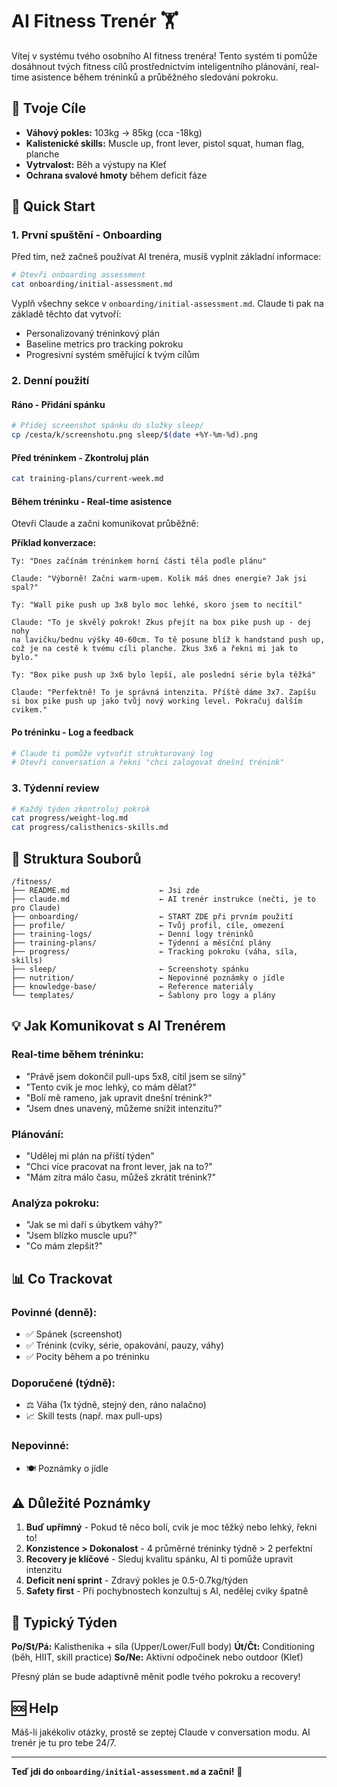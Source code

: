 # AI Fitness Trenér 🏋️

Vítej v systému tvého osobního AI fitness trenéra! Tento systém ti pomůže dosáhnout tvých fitness cílů prostřednictvím inteligentního plánování, real-time asistence během tréninků a průběžného sledování pokroku.

## 🎯 Tvoje Cíle

- **Váhový pokles:** 103kg → 85kg (cca -18kg)
- **Kalistenické skills:** Muscle up, front lever, pistol squat, human flag, planche
- **Vytrvalost:** Běh a výstupy na Kleť
- **Ochrana svalové hmoty** během deficit fáze

## 🚀 Quick Start

### 1. První spuštění - Onboarding

Před tím, než začneš používat AI trenéra, musíš vyplnit základní informace:

```bash
# Otevři onboarding assessment
cat onboarding/initial-assessment.md
```

Vyplň všechny sekce v `onboarding/initial-assessment.md`. Claude ti pak na základě těchto dat vytvoří:
- Personalizovaný tréninkový plán
- Baseline metrics pro tracking pokroku
- Progresivní systém směřující k tvým cílům

### 2. Denní použití

#### Ráno - Přidání spánku
```bash
# Přidej screenshot spánku do složky sleep/
cp /cesta/k/screenshotu.png sleep/$(date +%Y-%m-%d).png
```

#### Před tréninkem - Zkontroluj plán
```bash
cat training-plans/current-week.md
```

#### Během tréninku - Real-time asistence

Otevři Claude a začni komunikovat průběžně:

**Příklad konverzace:**
```
Ty: "Dnes začínám tréninkem horní části těla podle plánu"

Claude: "Výborně! Začni warm-upem. Kolik máš dnes energie? Jak jsi spal?"

Ty: "Wall pike push up 3x8 bylo moc lehké, skoro jsem to necítil"

Claude: "To je skvělý pokrok! Zkus přejít na box pike push up - dej nohy
na lavičku/bednu výšky 40-60cm. To tě posune blíž k handstand push up,
což je na cestě k tvému cíli planche. Zkus 3x6 a řekni mi jak to bylo."

Ty: "Box pike push up 3x6 bylo lepší, ale poslední série byla těžká"

Claude: "Perfektně! To je správná intenzita. Příště dáme 3x7. Zapíšu
si box pike push up jako tvůj nový working level. Pokračuj dalším cvikem."
```

#### Po tréninku - Log a feedback
```bash
# Claude ti pomůže vytvořit strukturovaný log
# Otevři conversation a řekni "chci zalogovat dnešní trénink"
```

### 3. Týdenní review
```bash
# Každý týden zkontroluj pokrok
cat progress/weight-log.md
cat progress/calisthenics-skills.md
```

## 📁 Struktura Souborů

```
/fitness/
├── README.md                    ← Jsi zde
├── claude.md                    ← AI trenér instrukce (nečti, je to pro Claude)
├── onboarding/                  ← START ZDE při prvním použití
├── profile/                     ← Tvůj profil, cíle, omezení
├── training-logs/               ← Denní logy tréninků
├── training-plans/              ← Týdenní a měsíční plány
├── progress/                    ← Tracking pokroku (váha, síla, skills)
├── sleep/                       ← Screenshoty spánku
├── nutrition/                   ← Nepovinné poznámky o jídle
├── knowledge-base/              ← Reference materiály
└── templates/                   ← Šablony pro logy a plány
```

## 💡 Jak Komunikovat s AI Trenérem

### Real-time během tréninku:
- "Právě jsem dokončil pull-ups 5x8, cítil jsem se silný"
- "Tento cvik je moc lehký, co mám dělat?"
- "Bolí mě rameno, jak upravit dnešní trénink?"
- "Jsem dnes unavený, můžeme snížit intenzitu?"

### Plánování:
- "Udělej mi plán na příští týden"
- "Chci více pracovat na front lever, jak na to?"
- "Mám zítra málo času, můžeš zkrátit trénink?"

### Analýza pokroku:
- "Jak se mi daří s úbytkem váhy?"
- "Jsem blízko muscle upu?"
- "Co mám zlepšit?"

## 📊 Co Trackovat

### Povinné (denně):
- ✅ Spánek (screenshot)
- ✅ Trénink (cviky, série, opakování, pauzy, váhy)
- ✅ Pocity během a po tréninku

### Doporučené (týdně):
- ⚖️ Váha (1x týdně, stejný den, ráno nalačno)
- 📈 Skill tests (např. max pull-ups)

### Nepovinné:
- 🍽️ Poznámky o jídle

## ⚠️ Důležité Poznámky

1. **Buď upřímný** - Pokud tě něco bolí, cvik je moc těžký nebo lehký, řekni to!
2. **Konzistence > Dokonalost** - 4 průměrné tréninky týdně > 2 perfektní
3. **Recovery je klíčové** - Sleduj kvalitu spánku, AI ti pomůže upravit intenzitu
4. **Deficit není sprint** - Zdravý pokles je 0.5-0.7kg/týden
5. **Safety first** - Při pochybnostech konzultuj s AI, nedělej cviky špatně

## 🔄 Typický Týden

**Po/St/Pá:** Kalisthenika + síla (Upper/Lower/Full body)
**Út/Čt:** Conditioning (běh, HIIT, skill practice)
**So/Ne:** Aktivní odpočinek nebo outdoor (Kleť)

Přesný plán se bude adaptivně měnit podle tvého pokroku a recovery!

## 🆘 Help

Máš-li jakékoliv otázky, prostě se zeptej Claude v conversation modu. AI trenér je tu pro tebe 24/7.

---

**Teď jdi do `onboarding/initial-assessment.md` a začni!** 🚀
